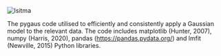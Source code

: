 ![Isitma](https://github.com/MertBoranSt/PYGAUS/assets/164770111/789467e1-a72e-4052-a450-2a97068ee81c)


The pygaus code utilised to efficiently and consistently apply a Gaussian model to the relevant data. The code includes matplotlib (Hunter, 2007), numpy (Harris, 2020), pandas (https://pandas.pydata.org/) and lmfit (Newville, 2015) Python libraries. 
